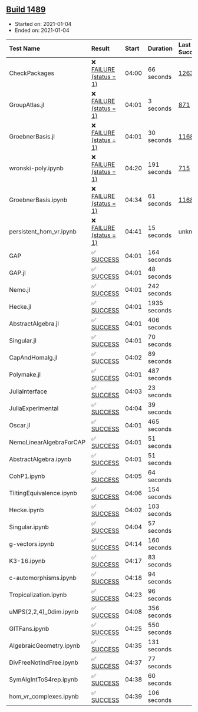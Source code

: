 ## [Build 1489](https://oscarci.mathematik.uni-kl.de/job/oscar-stable/1489/)

* Started on: 2021-01-04
* Ended on: 2021-01-04

| Test Name    | Result | Start | Duration | Last Success | First Failure |
|:-------------|:-------|:------|:---------|:-------------|:--------------|
| CheckPackages | ❌ [FAILURE (status = 1)](https://oscarci.mathematik.uni-kl.de/job/oscar-stable/1489/artifact/logs/build-1489/CheckPackages.log) | 04:00 | 66 seconds | [1263](https://oscarci.mathematik.uni-kl.de/job/oscar-stable/1263/) | [1264](https://oscarci.mathematik.uni-kl.de/job/oscar-stable/1264/) |
| GroupAtlas.jl | ❌ [FAILURE (status = 1)](https://oscarci.mathematik.uni-kl.de/job/oscar-stable/1489/artifact/logs/build-1489/GroupAtlas.jl.log) | 04:01 | 3 seconds | [871](https://oscarci.mathematik.uni-kl.de/job/oscar-stable/871/) | [872](https://oscarci.mathematik.uni-kl.de/job/oscar-stable/872/) |
| GroebnerBasis.jl | ❌ [FAILURE (status = 1)](https://oscarci.mathematik.uni-kl.de/job/oscar-stable/1489/artifact/logs/build-1489/GroebnerBasis.jl.log) | 04:01 | 30 seconds | [1168](https://oscarci.mathematik.uni-kl.de/job/oscar-stable/1168/) | [1169](https://oscarci.mathematik.uni-kl.de/job/oscar-stable/1169/) |
| wronski-poly.ipynb | ❌ [FAILURE (status = 1)](https://oscarci.mathematik.uni-kl.de/job/oscar-stable/1489/artifact/logs/build-1489/wronski-poly.ipynb.log) | 04:20 | 191 seconds | [715](https://oscarci.mathematik.uni-kl.de/job/oscar-stable/715/) | [716](https://oscarci.mathematik.uni-kl.de/job/oscar-stable/716/) |
| GroebnerBasis.ipynb | ❌ [FAILURE (status = 1)](https://oscarci.mathematik.uni-kl.de/job/oscar-stable/1489/artifact/logs/build-1489/GroebnerBasis.ipynb.log) | 04:34 | 61 seconds | [1168](https://oscarci.mathematik.uni-kl.de/job/oscar-stable/1168/) | [1169](https://oscarci.mathematik.uni-kl.de/job/oscar-stable/1169/) |
| persistent_hom_vr.ipynb | ❌ [FAILURE (status = 1)](https://oscarci.mathematik.uni-kl.de/job/oscar-stable/1489/artifact/logs/build-1489/persistent_hom_vr.ipynb.log) | 04:41 | 15 seconds | unknown | unknown |
| GAP | ✅ [SUCCESS](https://oscarci.mathematik.uni-kl.de/job/oscar-stable/1489/artifact/logs/build-1489/GAP.log) | 04:01 | 164 seconds |  |  |
| GAP.jl | ✅ [SUCCESS](https://oscarci.mathematik.uni-kl.de/job/oscar-stable/1489/artifact/logs/build-1489/GAP.jl.log) | 04:01 | 48 seconds |  |  |
| Nemo.jl | ✅ [SUCCESS](https://oscarci.mathematik.uni-kl.de/job/oscar-stable/1489/artifact/logs/build-1489/Nemo.jl.log) | 04:01 | 242 seconds |  |  |
| Hecke.jl | ✅ [SUCCESS](https://oscarci.mathematik.uni-kl.de/job/oscar-stable/1489/artifact/logs/build-1489/Hecke.jl.log) | 04:01 | 1935 seconds |  |  |
| AbstractAlgebra.jl | ✅ [SUCCESS](https://oscarci.mathematik.uni-kl.de/job/oscar-stable/1489/artifact/logs/build-1489/AbstractAlgebra.jl.log) | 04:01 | 406 seconds |  |  |
| Singular.jl | ✅ [SUCCESS](https://oscarci.mathematik.uni-kl.de/job/oscar-stable/1489/artifact/logs/build-1489/Singular.jl.log) | 04:01 | 70 seconds |  |  |
| CapAndHomalg.jl | ✅ [SUCCESS](https://oscarci.mathematik.uni-kl.de/job/oscar-stable/1489/artifact/logs/build-1489/CapAndHomalg.jl.log) | 04:02 | 89 seconds |  |  |
| Polymake.jl | ✅ [SUCCESS](https://oscarci.mathematik.uni-kl.de/job/oscar-stable/1489/artifact/logs/build-1489/Polymake.jl.log) | 04:01 | 487 seconds |  |  |
| JuliaInterface | ✅ [SUCCESS](https://oscarci.mathematik.uni-kl.de/job/oscar-stable/1489/artifact/logs/build-1489/JuliaInterface.log) | 04:03 | 23 seconds |  |  |
| JuliaExperimental | ✅ [SUCCESS](https://oscarci.mathematik.uni-kl.de/job/oscar-stable/1489/artifact/logs/build-1489/JuliaExperimental.log) | 04:04 | 39 seconds |  |  |
| Oscar.jl | ✅ [SUCCESS](https://oscarci.mathematik.uni-kl.de/job/oscar-stable/1489/artifact/logs/build-1489/Oscar.jl.log) | 04:01 | 465 seconds |  |  |
| NemoLinearAlgebraForCAP | ✅ [SUCCESS](https://oscarci.mathematik.uni-kl.de/job/oscar-stable/1489/artifact/logs/build-1489/NemoLinearAlgebraForCAP.log) | 04:01 | 51 seconds |  |  |
| AbstractAlgebra.ipynb | ✅ [SUCCESS](https://oscarci.mathematik.uni-kl.de/job/oscar-stable/1489/artifact/logs/build-1489/AbstractAlgebra.ipynb.log) | 04:01 | 51 seconds |  |  |
| CohP1.ipynb | ✅ [SUCCESS](https://oscarci.mathematik.uni-kl.de/job/oscar-stable/1489/artifact/logs/build-1489/CohP1.ipynb.log) | 04:05 | 64 seconds |  |  |
| TiltingEquivalence.ipynb | ✅ [SUCCESS](https://oscarci.mathematik.uni-kl.de/job/oscar-stable/1489/artifact/logs/build-1489/TiltingEquivalence.ipynb.log) | 04:06 | 154 seconds |  |  |
| Hecke.ipynb | ✅ [SUCCESS](https://oscarci.mathematik.uni-kl.de/job/oscar-stable/1489/artifact/logs/build-1489/Hecke.ipynb.log) | 04:02 | 103 seconds |  |  |
| Singular.ipynb | ✅ [SUCCESS](https://oscarci.mathematik.uni-kl.de/job/oscar-stable/1489/artifact/logs/build-1489/Singular.ipynb.log) | 04:04 | 57 seconds |  |  |
| g-vectors.ipynb | ✅ [SUCCESS](https://oscarci.mathematik.uni-kl.de/job/oscar-stable/1489/artifact/logs/build-1489/g-vectors.ipynb.log) | 04:14 | 160 seconds |  |  |
| K3-16.ipynb | ✅ [SUCCESS](https://oscarci.mathematik.uni-kl.de/job/oscar-stable/1489/artifact/logs/build-1489/K3-16.ipynb.log) | 04:17 | 83 seconds |  |  |
| c-automorphisms.ipynb | ✅ [SUCCESS](https://oscarci.mathematik.uni-kl.de/job/oscar-stable/1489/artifact/logs/build-1489/c-automorphisms.ipynb.log) | 04:18 | 94 seconds |  |  |
| Tropicalization.ipynb | ✅ [SUCCESS](https://oscarci.mathematik.uni-kl.de/job/oscar-stable/1489/artifact/logs/build-1489/Tropicalization.ipynb.log) | 04:23 | 96 seconds |  |  |
| uMPS(2,2,4)_0dim.ipynb | ✅ [SUCCESS](https://oscarci.mathematik.uni-kl.de/job/oscar-stable/1489/artifact/logs/build-1489/uMPS-2-2-4-_0dim.ipynb.log) | 04:08 | 356 seconds |  |  |
| GITFans.ipynb | ✅ [SUCCESS](https://oscarci.mathematik.uni-kl.de/job/oscar-stable/1489/artifact/logs/build-1489/GITFans.ipynb.log) | 04:25 | 550 seconds |  |  |
| AlgebraicGeometry.ipynb | ✅ [SUCCESS](https://oscarci.mathematik.uni-kl.de/job/oscar-stable/1489/artifact/logs/build-1489/AlgebraicGeometry.ipynb.log) | 04:35 | 131 seconds |  |  |
| DivFreeNotIndFree.ipynb | ✅ [SUCCESS](https://oscarci.mathematik.uni-kl.de/job/oscar-stable/1489/artifact/logs/build-1489/DivFreeNotIndFree.ipynb.log) | 04:37 | 77 seconds |  |  |
| SymAlgIntToS4rep.ipynb | ✅ [SUCCESS](https://oscarci.mathematik.uni-kl.de/job/oscar-stable/1489/artifact/logs/build-1489/SymAlgIntToS4rep.ipynb.log) | 04:38 | 60 seconds |  |  |
| hom_vr_complexes.ipynb | ✅ [SUCCESS](https://oscarci.mathematik.uni-kl.de/job/oscar-stable/1489/artifact/logs/build-1489/hom_vr_complexes.ipynb.log) | 04:39 | 106 seconds |  |  |

